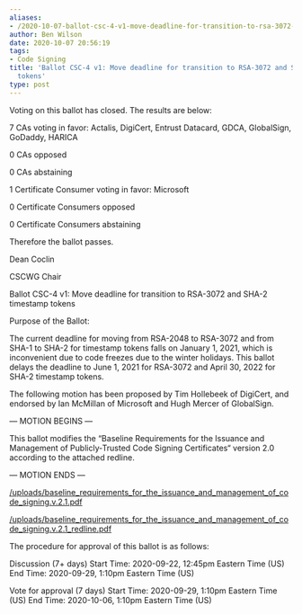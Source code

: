 ```yaml
---
aliases:
- /2020-10-07-ballot-csc-4-v1-move-deadline-for-transition-to-rsa-3072-and-sha-2-timestamp-tokens/
author: Ben Wilson
date: 2020-10-07 20:56:19
tags:
- Code Signing
title: 'Ballot CSC-4 v1: Move deadline for transition to RSA-3072 and SHA-2 timestamp
  tokens'
type: post
---
```


Voting on this ballot has closed. The results are below:

7 CAs voting in favor: Actalis, DigiCert, Entrust Datacard, GDCA, GlobalSign, GoDaddy, HARICA

0 CAs opposed

0 CAs abstaining

1 Certificate Consumer voting in favor: Microsoft

0 Certificate Consumers opposed

0 Certificate Consumers abstaining

Therefore the ballot passes.

Dean Coclin

CSCWG Chair

Ballot CSC-4 v1: Move deadline for transition to RSA-3072 and SHA-2 timestamp tokens

Purpose of the Ballot:

The current deadline for moving from RSA-2048 to RSA-3072 and from SHA-1 to SHA-2 for timestamp tokens falls on January 1, 2021, which is inconvenient due to code freezes due to the winter holidays. This ballot delays the deadline to June 1, 2021 for RSA-3072 and April 30, 2022 for SHA-2 timestamp tokens.

The following motion has been proposed by Tim Hollebeek of DigiCert, and endorsed by Ian McMillan of Microsoft and Hugh Mercer of GlobalSign.

— MOTION BEGINS —

This ballot modifies the “Baseline Requirements for the Issuance and Management of Publicly‐Trusted Code Signing Certificates“ version 2.0 according to the attached redline.

— MOTION ENDS —

[/uploads/baseline_requirements_for_the_issuance_and_management_of_code_signing.v.2.1.pdf][1]

[/uploads/baseline_requirements_for_the_issuance_and_management_of_code_signing.v.2.1_redline.pdf][2]

The procedure for approval of this ballot is as follows:

Discussion (7+ days) Start Time: 2020-09-22, 12:45pm Eastern Time (US) End Time: 2020-09-29, 1:10pm Eastern Time (US)

Vote for approval (7 days) Start Time: 2020-09-29, 1:10pm Eastern Time (US) End Time: 2020-10-06, 1:10pm Eastern Time (US)

[1]: /uploads/baseline_requirements_for_the_issuance_and_management_of_code_signing.v.2.1.pdf
[2]: /uploads/baseline_requirements_for_the_issuance_and_management_of_code_signing.v.2.1_redline.pdf